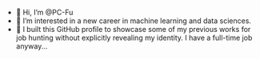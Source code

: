 - 👋 Hi, I’m @PC-Fu
- 👀 I’m interested in a new career in machine learning and data sciences.
- 🌱 I built this GitHub profile to showcase some of my previous works for job hunting without explicitly revealing my identity.  I have a full-time job anyway...

<!---
PC-Fu/PC-Fu is a ✨ special ✨ repository because its `README.md` (this file) appears on your GitHub profile.
You can click the Preview link to take a look at your changes.
--->
